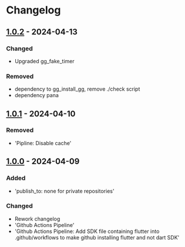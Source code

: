 # Changelog

## [1.0.2] - 2024-04-13

### Changed

- Upgraded gg\_fake\_timer

### Removed

- dependency to gg\_install\_gg, remove ./check script
- dependency pana

## [1.0.1] - 2024-04-10

### Removed

- 'Pipline: Disable cache'

## [1.0.0] - 2024-04-09

### Added

- 'publish\_to: none for private repositories'

### Changed

- Rework changelog
- 'Github Actions Pipeline'
- 'Github Actions Pipeline: Add SDK file containing flutter into .github/workflows to make github installing flutter and not dart SDK'

[1.0.2]: https://github.com/inlavigo/gg_supply_chain/compare/1.0.1...1.0.2
[1.0.1]: https://github.com/inlavigo/gg_supply_chain/compare/1.0.0...1.0.1
[1.0.0]: https://github.com/inlavigo/gg_supply_chain/tag/%tag
